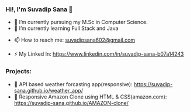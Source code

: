 ### Hi!,  I'm Suvadip Sana 👋


<!--**Suvadip-sana/Suvadip-sana** is a ✨ _special_ ✨ repository because its `README.md` (this file) appears on your GitHub profile.

Here are some ideas to get you started: -->

- 🔭 I’m currently pursuing my M.Sc in Computer Science.
- 🌱 I’m currently learning Full Stack and Java
<!-- 👯 I’m looking to collaborate on ... -->
<!-- 🤔 I’m looking for help with ... -->
<!-- 💬 Ask me about ... -->
- 📫 How to reach me: suvadipsana602@gmail.com
<!-- 😄 Pronouns: ...-->
- ⚡ My Linked In: https://www.linkedin.com/in/suvadip-sana-b07a14243

### Projects:

- 💎  API based weather forcasting app(responsive): https://suvadip-sana.github.io/weather_app/
- 💎  Responsive Amazon Clone using HTML & CSS(amazon.com): https://suvadip-sana.github.io/AMAZON-clone/ 

